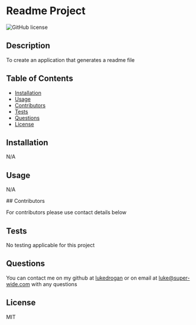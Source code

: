 # Readme Project

![GitHub license](https://img.shields.io/badge/license-MIT-blue.svg)

## Description

To create an application that generates a readme file

## Table of Contents

* [Installation](#installation)
* [Usage](#usage)
* [Contributors](#contributors)
* [Tests](#tests)
* [Questions](#questions)
* [License](#license)

## Installation

N/A

## Usage

N/A

## Contributors

For contributors please use contact details below

## Tests 

No testing applicable for this project

## Questions

You can contact me on my github at [lukedrogan](https://www.github.com/lukedrogan/) or on email at luke@super-wide.com with any questions

## License
  
  MIT
